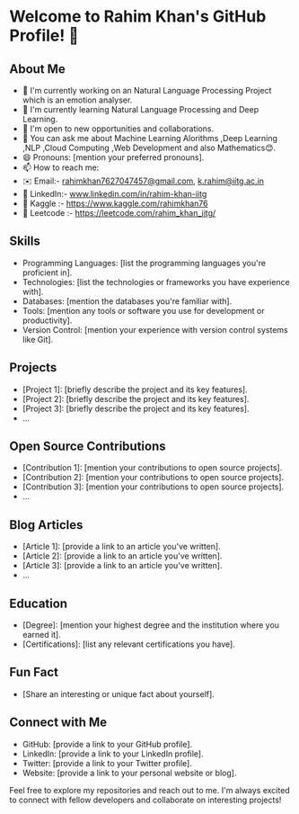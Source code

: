 # Welcome to Rahim Khan's GitHub Profile! 👋

## About Me

- 🔭 I'm currently working on an Natural Language Processing Project which is an emotion analyser.
- 🌱 I'm currently learning Natural Language Processing and Deep Learning.
- 💼 I'm open to new opportunities and collaborations.
- 💬 You can ask me about Machine Learning Alorithms ,Deep Learning ,NLP ,Cloud Computing ,Web Development and also Mathematics😊.
- 😄 Pronouns: [mention your preferred pronouns].
- 📫 How to reach me:
- ✉️ Email:- rahimkhan7627047457@gmail.com, k.rahim@iitg.ac.in
- 🔗 LinkedIn:- www.linkedin.com/in/rahim-khan-iitg
- 🔗 Kaggle :- https://www.kaggle.com/rahimkhan76
- 🔗 Leetcode :- https://leetcode.com/rahim_khan_iitg/
## Skills

- Programming Languages: [list the programming languages you're proficient in].
- Technologies: [list the technologies or frameworks you have experience with].
- Databases: [mention the databases you're familiar with].
- Tools: [mention any tools or software you use for development or productivity].
- Version Control: [mention your experience with version control systems like Git].

## Projects

- [Project 1]: [briefly describe the project and its key features].
- [Project 2]: [briefly describe the project and its key features].
- [Project 3]: [briefly describe the project and its key features].
- ...

## Open Source Contributions

- [Contribution 1]: [mention your contributions to open source projects].
- [Contribution 2]: [mention your contributions to open source projects].
- [Contribution 3]: [mention your contributions to open source projects].
- ...

## Blog Articles

- [Article 1]: [provide a link to an article you've written].
- [Article 2]: [provide a link to an article you've written].
- [Article 3]: [provide a link to an article you've written].
- ...

## Education

- [Degree]: [mention your highest degree and the institution where you earned it].
- [Certifications]: [list any relevant certifications you have].

## Fun Fact

- [Share an interesting or unique fact about yourself].

## Connect with Me

- GitHub: [provide a link to your GitHub profile].
- LinkedIn: [provide a link to your LinkedIn profile].
- Twitter: [provide a link to your Twitter profile].
- Website: [provide a link to your personal website or blog].

Feel free to explore my repositories and reach out to me. I'm always excited to connect with fellow developers and collaborate on interesting projects!

